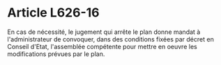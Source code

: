 # Article L626-16

En cas de nécessité, le jugement qui arrête le plan donne mandat à l'administrateur de convoquer, dans des conditions fixées par décret en Conseil d'Etat, l'assemblée compétente pour mettre en oeuvre les modifications prévues par le plan.